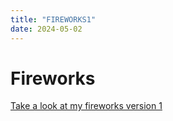```yaml
---
title: "FIREWORKS1"
date: 2024-05-02
---
```


# Fireworks

[Take a look at my fireworks version 1](/creative-coding-pages/code/fireworks01/index.html)
